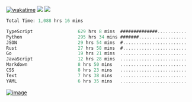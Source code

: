 [![wakatime](https://wakatime.com/badge/user/00eead22-fb14-4dd0-ab8a-3625cafbd50d.svg)](https://wakatime.com/@00eead22-fb14-4dd0-ab8a-3625cafbd50d)
![](https://komarev.com/ghpvc/?username=flatypus)
![](https://pixel.flatypus.me/flatypus?type=tracker)
<!--START_SECTION:waka-->

```rust
Total Time: 1,088 hrs 16 mins

TypeScript                 629 hrs 8 mins  ##############...........   57.61 %
Python                     295 hrs 34 mins #######..................   27.06 %
JSON                       29 hrs 54 mins  #........................   02.74 %
Rust                       27 hrs 58 mins  #........................   02.56 %
Go                         19 hrs 21 mins  .........................   01.77 %
JavaScript                 12 hrs 28 mins  .........................   01.14 %
Markdown                   8 hrs 50 mins   .........................   00.81 %
CSS                        8 hrs 23 mins   .........................   00.77 %
Text                       7 hrs 38 mins   .........................   00.70 %
YAML                       6 hrs 35 mins   .........................   00.60 %
```

<!--END_SECTION:waka-->
[<img alt="image" src="https://github.com/flatypus/flatypus/assets/68029599/0a302dc1-501c-43a0-ae8d-37ec4817f3bd">](https://flatypus.me)

